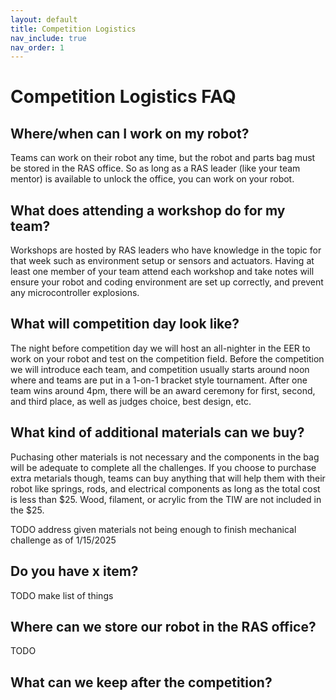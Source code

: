 ```yaml
---
layout: default
title: Competition Logistics
nav_include: true
nav_order: 1
---
```


# Competition Logistics FAQ

## Where/when can I work on my robot?
Teams can work on their robot any time, but the robot and parts bag must be stored in the RAS office. So as long as a RAS leader (like your team mentor) is available to unlock the office, you can work on your robot.

## What does attending a workshop do for my team?
Workshops are hosted by RAS leaders who have knowledge in the topic for that week such as environment setup or sensors and actuators. Having at least one member of your team attend each workshop and take notes will ensure your robot and coding environment are set up correctly, and prevent any microcontroller explosions.

## What will competition day look like?
The night before competition day we will host an all-nighter in the EER to work on your robot and test on the competition field. Before the competition we will introduce each team, and competition usually starts around noon where and teams are put in a 1-on-1 bracket style tournament. After one team wins around 4pm, there will be an award ceremony for first, second, and third place, as well as judges choice, best design, etc. 

## What kind of additional materials can we buy?
Puchasing other materials is not necessary and the components in the bag will be adequate to complete all the challenges. If you choose to purchase extra metarials though, teams can buy anything that will help them with their robot like springs, rods, and electrical components as long as the total cost is less than $25. Wood, filament, or acrylic from the TIW are not included in the $25.

TODO address given materials not being enough to finish mechanical challenge as of 1/15/2025

## Do you have x item?

TODO make list of things 

## Where can we store our robot in the RAS office?
TODO

## What can we keep after the competition?